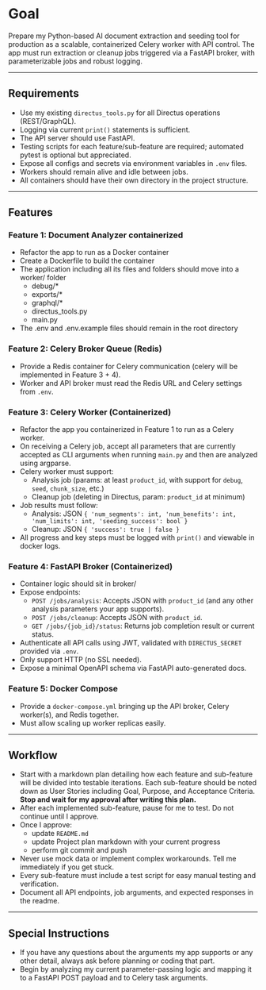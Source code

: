 # Goal

Prepare my Python-based AI document extraction and seeding tool for production as a scalable, containerized Celery worker with API control. The app must run extraction or cleanup jobs triggered via a FastAPI broker, with parameterizable jobs and robust logging.

---

## Requirements

- Use my existing `directus_tools.py` for all Directus operations (REST/GraphQL).
- Logging via current `print()` statements is sufficient.
- The API server should use FastAPI.
- Testing scripts for each feature/sub-feature are required; automated pytest is optional but appreciated.
- Expose all configs and secrets via environment variables in `.env` files.
- Workers should remain alive and idle between jobs.
- All containers should have their own directory in the project structure.

---

## Features

### Feature 1: Document Analyzer containerized

- Refactor the app to run as a Docker container 
- Create a Dockerfile to build the container
- The application including all its files and folders should move into a worker/ folder
    - debug/*
    - exports/*
    - graphql/*
    - directus_tools.py
    - main.py
- The .env and .env.example files should remain in the root directory

### Feature 2: Celery Broker Queue (Redis)

- Provide a Redis container for Celery communication (celery will be implemented in Feature 3 + 4).
- Worker and API broker must read the Redis URL and Celery settings from `.env`.

### Feature 3: Celery Worker (Containerized)

- Refactor the app you containerized in Feature 1 to run as a Celery worker.
- On receiving a Celery job, accept all parameters that are currently accepted as CLI arguments when running `main.py` and then are analyzed using argparse.
- Celery worker must support:
    - Analysis job (params: at least `product_id`, with support for `debug`, `seed`, `chunk_size`, etc.)
    - Cleanup job (deleting in Directus, param: `product_id` at minimum)
- Job results must follow:
    - Analysis: JSON `{ 'num_segments': int, 'num_benefits': int, 'num_limits': int, 'seeding_success': bool }`
    - Cleanup: JSON `{ 'success': true | false }`
- All progress and key steps must be logged with `print()` and viewable in docker logs.

### Feature 4: FastAPI Broker (Containerized)

- Container logic should sit in broker/
- Expose endpoints:
    - `POST /jobs/analysis`: Accepts JSON with `product_id` (and any other analysis parameters your app supports).
    - `POST /jobs/cleanup`: Accepts JSON with `product_id`.
    - `GET /jobs/{job_id}/status`: Returns job completion result or current status.
- Authenticate all API calls using JWT, validated with `DIRECTUS_SECRET` provided via `.env`.
- Only support HTTP (no SSL needed).
- Expose a minimal OpenAPI schema via FastAPI auto-generated docs.

### Feature 5: Docker Compose

- Provide a `docker-compose.yml` bringing up the API broker, Celery worker(s), and Redis together.
- Must allow scaling up worker replicas easily.


---

## Workflow

- Start with a markdown plan detailing how each feature and sub-feature will be divided into testable iterations. Each sub-feature should be noted down as User Stories including Goal, Purpose, and Acceptance Criteria. **Stop and wait for my approval after writing this plan.**
- After each implemented sub-feature, pause for me to test. Do not continue until I approve.
- Once I approve:
    - update `README.md`
    - update Project plan markdown with your current progress
    - perform git commit and push
- Never use mock data or implement complex workarounds. Tell me immediately if you get stuck.
- Every sub-feature must include a test script for easy manual testing and verification.
- Document all API endpoints, job arguments, and expected responses in the readme.

---

## Special Instructions

- If you have any questions about the arguments my app supports or any other detail, always ask before planning or coding that part.
- Begin by analyzing my current parameter-passing logic and mapping it to a FastAPI POST payload and to Celery task arguments.
